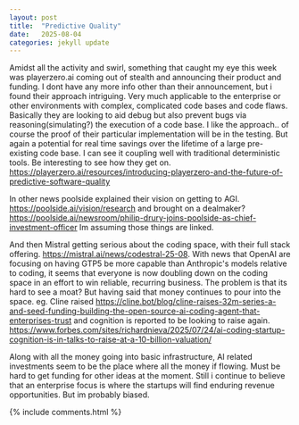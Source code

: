 ```yaml
---
layout: post
title:  "Predictive Quality"
date:   2025-08-04
categories: jekyll update
---
```

Amidst all the activity and swirl, something that caught my eye this week was playerzero.ai coming out of stealth and announcing their product and funding. I dont have any more info other than their announcement, but i found their approach intriguing. Very much applicable to the enterprise or other environments with complex, complicated code bases and code flaws. Basically they are looking to aid debug but also prevent bugs via reasoning(simulating?) the execution of a code base. I like the approach.. of course the proof of their particular implementation will be in the testing. But again a potential for real time savings over the lifetime of a large pre-existing code base. I can see it coupling well with traditional deterministic tools. Be interesting to see how they get on.
<https://playerzero.ai/resources/introducing-playerzero-and-the-future-of-predictive-software-quality>

In other news poolside explained their vision on getting to AGI. <https://poolside.ai/vision/research>
 and brought on a dealmaker?
<https://poolside.ai/newsroom/philip-drury-joins-poolside-as-chief-investment-officer>
Im assuming those things are linked.

And then Mistral getting serious about the coding space, with their full stack offering. <https://mistral.ai/news/codestral-25-08>. With news that OpenAI are focusing on having GTP5 be more capable than Anthropic's models relative to coding, it seems that everyone is now doubling down on the coding space in an effort to win reliable, recurring business. The problem is that its hard to see a moat? But having said that money continues to pour into the space. eg. Cline raised <https://cline.bot/blog/cline-raises-32m-series-a-and-seed-funding-building-the-open-source-ai-coding-agent-that-enterprises-trust>
and cognition is reported to be looking to raise again. <https://www.forbes.com/sites/richardnieva/2025/07/24/ai-coding-startup-cognition-is-in-talks-to-raise-at-a-10-billion-valuation/>

Along with all the money going into basic infrastructure, AI related investments seem to be the place where all the money if flowing. Must be hard to get funding for other ideas at the moment. Still i continue to believe that an enterprise focus is where the startups will find enduring revenue opportunities. But im probably biased.

{% include comments.html %}